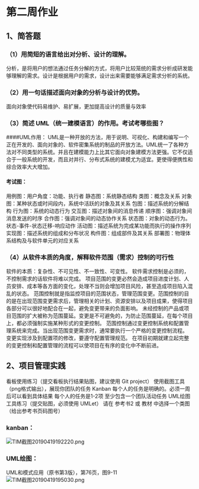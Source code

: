 # 第二周作业
## 1、简答题

### （1）用简短的语言给出对分析、设计的理解。
分析，是将用户的想法通过任务分解的方式，将用户比较笼统的需求分析成研发能够理解的需求。设计是根据用户的需求，设计出来需要能够满足需求分析的系统。

### （2）用一句话描述面向对象的分析与设计的优势。
面向对象使代码易维护、易扩展，更加提高设计的质量与效率
### （3）简述 UML（统一建模语言）的作用。考试考哪些图？
####UML作用：
UML是一种开放的方法，用于说明、可视化、构建和编写一个正在开发的、面向对象的、软件密集系统的制品的开放方法。UML统一了各种方法对不同类型的系统。并且在建模能力上比其它面向对象建模方法更强。它不仅适合于一般系统的开发，而且对并行、分布式系统的建模尤为适宜。更使得便携性和综合效率大大增加。
#### 考试图：
用例图：用户角度：功能、执行者
静态图：系统静态结构
类图：概念及关系
对象图：某种状态或时间段内，系统中活跃的对象及其关系
包图：描述系统的分解结构
行为图：系统的动态行为
交互图：描述对象间的消息传递
顺序图：强调对象间消息发送的时序
合作图：强调对象间的动态协作关系
状态图：对象的动态行为。状态-事件-状态迁移-响应动作
活动图：描述系统为完成某功能而执行的操作序列
实现图：描述系统的组成和分布状况
构件图：组成部件及其关系
部署图：物理体系结构及与软件单元的对应关系

### （4）从软件本质的角度，解释软件范围（需求）控制的可行性
软件的本质：复杂性、不可见性、不一致性、可变性。
软件需求控制是必须的，不控制需求的话软件将难以完成。
项目范围的变更必然会造成项目进度计划、人员安排、成本等各方面的变化，处理不当则会增加项目风险，甚至造成项目陷入混乱的状态。
范围控制就是指监控项目的范围状态，管理范围变更。范围控制的目的是在出现范围变更需求后，管理相关的计划、资源安排以及项目成果，使得项目各部分可以很好地配合在一起，避免变更带来的负面影响。 
未经控制的产品或项目范围的扩大被称为范围蔓延。变更是不可避免的，为防止范围蔓延，在每个项目上，都必须强制实施某种形式的变更控制。
范围控制通过变更控制系统和配置管理系统来完成。当出现范围变更需求时，通常要执行一个严格的变更控制流程。
变更实现涉及到配置项的修改，要遵守配置管理规范。
在项目初期就建立起完整的变更控制和配置管理的流程可以使项目在有序的变化中不断前进。


## 2、项目管理实践

看板使用练习（提交看板执行结果贴图，建议使用 Git project）
使用截图工具（png格式输出），展现你团队的任务 Kanban
每个人的任务是明确的。必须一周后可以看到具体结果
每个人的任务是1-2项
至少包含一个团队活动任务
UML绘图工具练习（提交贴图，必须使用 UMLet）
请在 参考书2 或 教材 中选择一个类图（给出参考书页码图号）
### kanban：
![TIM截图20190419192220.png](https://i.loli.net/2019/04/19/5cb9af900b090.png)

### UML绘图：

UML和模式应用（原书第3版），第76页，图9-11
![TIM截图20190419195030.png](https://i.loli.net/2019/04/19/5cb9b616a9281.png)
